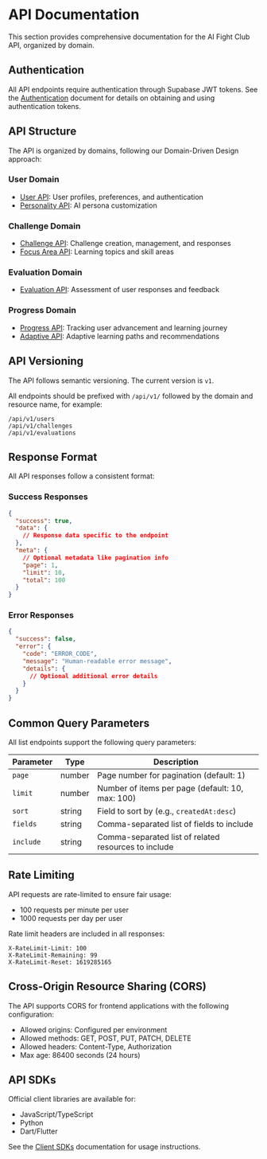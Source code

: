 # API Documentation

This section provides comprehensive documentation for the AI Fight Club API, organized by domain.

## Authentication

All API endpoints require authentication through Supabase JWT tokens. See the [Authentication](./authentication.md) document for details on obtaining and using authentication tokens.

## API Structure

The API is organized by domains, following our Domain-Driven Design approach:

### User Domain

- [User API](./user-api.md): User profiles, preferences, and authentication
- [Personality API](./personality-api.md): AI persona customization

### Challenge Domain

- [Challenge API](./challenge-api.md): Challenge creation, management, and responses
- [Focus Area API](./focus-area-api.md): Learning topics and skill areas

### Evaluation Domain

- [Evaluation API](./evaluation-api.md): Assessment of user responses and feedback

### Progress Domain

- [Progress API](./progress-api.md): Tracking user advancement and learning journey
- [Adaptive API](./adaptive-api.md): Adaptive learning paths and recommendations

## API Versioning

The API follows semantic versioning. The current version is `v1`.

All endpoints should be prefixed with `/api/v1/` followed by the domain and resource name, for example:

```
/api/v1/users
/api/v1/challenges
/api/v1/evaluations
```

## Response Format

All API responses follow a consistent format:

### Success Responses

```json
{
  "success": true,
  "data": {
    // Response data specific to the endpoint
  },
  "meta": {
    // Optional metadata like pagination info
    "page": 1,
    "limit": 10,
    "total": 100
  }
}
```

### Error Responses

```json
{
  "success": false,
  "error": {
    "code": "ERROR_CODE",
    "message": "Human-readable error message",
    "details": {
      // Optional additional error details
    }
  }
}
```

## Common Query Parameters

All list endpoints support the following query parameters:

| Parameter | Type | Description |
|-----------|------|-------------|
| `page` | number | Page number for pagination (default: 1) |
| `limit` | number | Number of items per page (default: 10, max: 100) |
| `sort` | string | Field to sort by (e.g., `createdAt:desc`) |
| `fields` | string | Comma-separated list of fields to include |
| `include` | string | Comma-separated list of related resources to include |

## Rate Limiting

API requests are rate-limited to ensure fair usage:

- 100 requests per minute per user
- 1000 requests per day per user

Rate limit headers are included in all responses:

```
X-RateLimit-Limit: 100
X-RateLimit-Remaining: 99
X-RateLimit-Reset: 1619285165
```

## Cross-Origin Resource Sharing (CORS)

The API supports CORS for frontend applications with the following configuration:

- Allowed origins: Configured per environment
- Allowed methods: GET, POST, PUT, PATCH, DELETE
- Allowed headers: Content-Type, Authorization
- Max age: 86400 seconds (24 hours)

## API SDKs

Official client libraries are available for:

- JavaScript/TypeScript
- Python
- Dart/Flutter

See the [Client SDKs](../external-apis/client-sdks.md) documentation for usage instructions. 